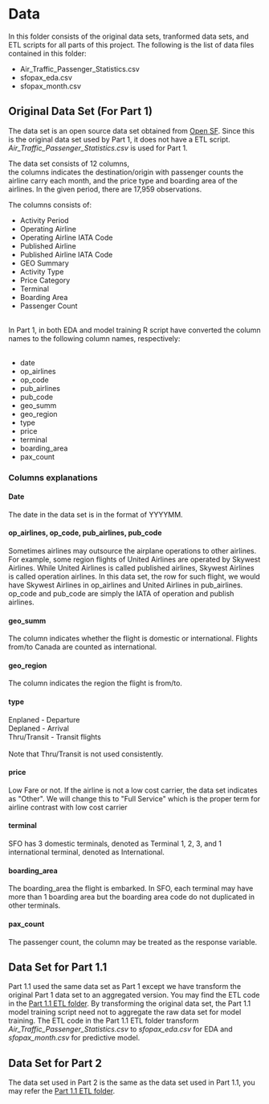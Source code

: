 # Data

In this folder consists of the original data sets, tranformed data sets, and ETL scripts for all parts of this project. The following is the list of data files contained in this folder:
<ul>
	<li>Air_Traffic_Passenger_Statistics.csv</li>
	<li>sfopax_eda.csv</li>
	<li>sfopax_month.csv</li>
</ul>

## Original Data Set (For Part 1)
The data set is an open source data set obtained from <a href="https://datasf.org/opendata/">Open SF</a>. Since this is the original data set used by Part 1, it does not have a ETL script. <i>Air_Traffic_Passenger_Statistics.csv</i> is used for Part 1.

The data set consists of 12 columns,<br>
the columns indicates the destination/origin with passenger counts the airline carry each month, and the price type and boarding area of the airlines. In the given period, there are 17,959 observations.

The columns consists of:
<ul>
	<li>Activity Period</li>
	<li>Operating Airline</li>
	<li>Operating Airline IATA Code</li>
	<li>Published Airline</li>
	<li>Published Airline IATA Code</li>
	<li>GEO Summary</li>
	<li>Activity Type</li>
	<li>Price Category</li>
	<li>Terminal</li>
	<li>Boarding Area</li>
	<li>Passenger Count</li>
</ul>
<br>
In Part 1, in both EDA and model training R script have converted the column names to the following column names, respectively:
<br><br>

<ul>
<li>date</li>
<li>op_airlines</li>
<li>op_code</li>
<li>pub_airlines</li>
<li>pub_code</li>
<li>geo_summ</li>
<li>geo_region</li>
<li>type</li>
<li>price</li>
<li>terminal</li>
<li>boarding_area</li>
<li>pax_count</li>
</ul>

### Columns explanations
#### Date
The date in the data set is in the format of YYYYMM.

#### op_airlines, op_code, pub_airlines, pub_code
Sometimes airlines may outsource the airplane operations to other airlines. For example, some region flights of United Airlines are operated by Skywest Airlines. While United Airlines is called published airlines, Skywest Airlines is called operation airlines. In this data set, the row for such flight, we would have Skywest Airlines in op_airlines and United Airlines in pub_airlines. op_code and pub_code are simply the IATA of operation and publish airlines.

#### geo_summ
The column indicates whether the flight is domestic or international. Flights from/to Canada are counted as international.

#### geo_region
The column indicates the region the flight is from/to.

#### type
Enplaned - Departure<br>
Deplaned - Arrival<br>
Thru/Transit - Transit flights<br>
<br>
Note that Thru/Transit is not used consistently.

#### price
Low Fare or not. If the airline is not a low cost carrier, the data set indicates as "Other". We will change this to "Full Service" which is the proper term for airline contrast with low cost carrier

#### terminal
SFO has 3 domestic terminals, denoted as Terminal 1, 2, 3, and 1 international terminal, denoted as International.

#### boarding_area
The boarding_area the flight is embarked. In SFO, each terminal may have more than 1 boarding area but the boarding area code do not duplicated in other terminals.

#### pax_count
The passenger count, the column may be treated as the response variable.


## Data Set for Part 1.1
Part 1.1 used the same data set as Part 1 except we have transform the original Part 1 data set to an aggregated version. You may find the ETL code in the [Part 1.1 ETL folder](/ETL_part1_1). By transforming the original data set, the Part 1.1 model training script need not to aggregate the raw data set for model training. The ETL code in the Part 1.1 ETL folder transform <i>Air_Traffic_Passenger_Statistics.csv</i> to <i>sfopax_eda.csv</i> for EDA and <i>sfopax_month.csv</i> for predictive model.

## Data Set for Part 2
The data set used in Part 2 is the same as the data set used in Part 1.1, you may refer the [Part 1.1 ETL folder](/ETL_part1_1).